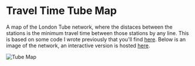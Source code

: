 # Travel Time Tube Map

A map of the London Tube network, where the distaces between the stations is the minimum travel time between those stations by any line. This is based on some code I wrote previously that you'll find [here](https://github.com/neal-o-r/tube_map). Below is an image of the network, an interactive version is hosted [here](http://www.n-o-r.xyz/tube_map.html).

![Tube Map](https://github.com/neal-o-r/tube_interactive/raw/master/tube_map.png)

